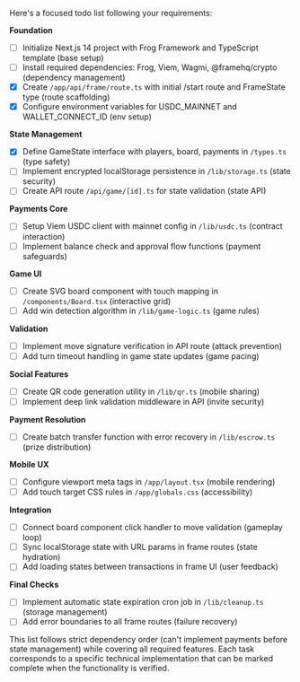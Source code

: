 Here's a focused todo list following your requirements:

**Foundation**
- [ ] Initialize Next.js 14 project with Frog Framework and TypeScript template (base setup)
- [ ] Install required dependencies: Frog, Viem, Wagmi, @framehq/crypto (dependency management)
- [x] Create `/app/api/frame/route.ts` with initial /start route and FrameState type (route scaffolding)
- [x] Configure environment variables for USDC_MAINNET and WALLET_CONNECT_ID (env setup)

**State Management**
- [x] Define GameState interface with players, board, payments in `/types.ts` (type safety)
- [ ] Implement encrypted localStorage persistence in `/lib/storage.ts` (state security)
- [ ] Create API route `/api/game/[id].ts` for state validation (state API)

**Payments Core**
- [ ] Setup Viem USDC client with mainnet config in `/lib/usdc.ts` (contract interaction)
- [ ] Implement balance check and approval flow functions (payment safeguards)

**Game UI**
- [ ] Create SVG board component with touch mapping in `/components/Board.tsx` (interactive grid)
- [ ] Add win detection algorithm in `/lib/game-logic.ts` (game rules)

**Validation**
- [ ] Implement move signature verification in API route (attack prevention)
- [ ] Add turn timeout handling in game state updates (game pacing)

**Social Features**
- [ ] Create QR code generation utility in `/lib/qr.ts` (mobile sharing)
- [ ] Implement deep link validation middleware in API (invite security)

**Payment Resolution**
- [ ] Create batch transfer function with error recovery in `/lib/escrow.ts` (prize distribution)

**Mobile UX**
- [ ] Configure viewport meta tags in `/app/layout.tsx` (mobile rendering)
- [ ] Add touch target CSS rules in `/app/globals.css` (accessibility)

**Integration**
- [ ] Connect board component click handler to move validation (gameplay loop)
- [ ] Sync localStorage state with URL params in frame routes (state hydration)
- [ ] Add loading states between transactions in frame UI (user feedback)

**Final Checks**
- [ ] Implement automatic state expiration cron job in `/lib/cleanup.ts` (storage management)
- [ ] Add error boundaries to all frame routes (failure recovery)

This list follows strict dependency order (can't implement payments before state management) while covering all required features. Each task corresponds to a specific technical implementation that can be marked complete when the functionality is verified.
